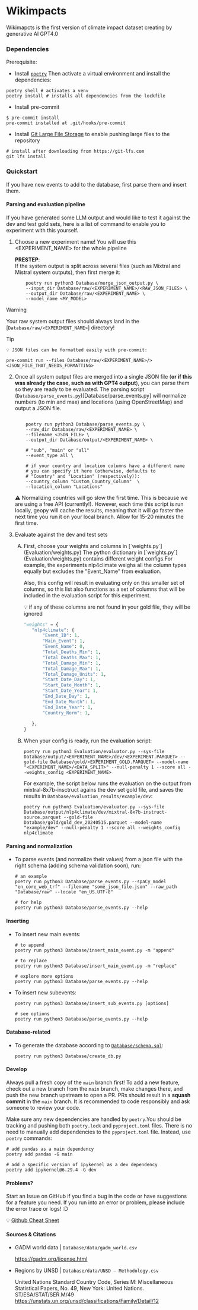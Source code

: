 # Wikimpacts
Wikimapcts is the first version of climate impact dataset creating by generative AI GPT4.0


### Dependencies
Prerequisite:
- Install [`poetry`](https://python-poetry.org/docs/#installation)
Then activate a virtual environment and install the dependencies:

```shell
poetry shell # activates a venv
poetry install # installs all dependencies from the lockfile
```

- Install pre-commit

```shell
$ pre-commit install
pre-commit installed at .git/hooks/pre-commit
```

- Install [Git Large File Storage](https://git-lfs.com/) to enable pushing large files to the repository

```
# install after downloading from https://git-lfs.com
git lfs install
```

### Quickstart

If you have new events to add to the database, first parse them and insert them.

#### Parsing and evaluation pipeline

If you have generated some LLM output and would like to test it against the dev and test gold sets, here is a list of command to enable you to experiment with this yourself.

1. Choose a new experiment name! You will use this <EXPERIMENT_NAME> for the whole pipeline

    **PRESTEP**:  
    If the system output is split across several files (such as Mixtral and Mistral system outputs), then first merge it:

    ```shell
        poetry run python3 Database/merge_json_output.py \
        --input_dir Database/raw/<EXPERIMENT_NAME>/<RAW_JSON_FILES> \
        --output_dir Database/raw/<EXPERIMENT_NAME> \
        --model_name <MY_MODEL>
    ```


> [!WARNING]  
> Your raw system output files should always land in the [`Database/raw/<EXPERIMENT_NAME>`] directory!

> [!TIP]
>     💡 JSON files can be formatted easily with pre-commit:
> 
> ```shell
> pre-commit run --files Database/raw/<EXPERIMENT_NAME>/> <JSON_FILE_THAT_NEEDS_FORMATTING>
> ```

2. Once all system output files are merged into a single JSON file (**or if this was already the case, such as with GPT4 output**), you can parse them so they are ready to be evaluated. 
    The parsing script (`Database/parse_events.py`)[Database/parse_events.py] will normalize numbers (to min and max) and locations (using OpenStreetMap) and output a JSON file. 

    ```shell

        poetry run python3 Database/parse_events.py \
        --raw_dir Database/raw/<EXPERIMENT_NAME> \
        --filename <JSON_FILE> \
        --output_dir Database/output/<EXPERIMENT_NAME> \

        # "sub", "main" or "all"
        --event_type all \

        # if your country and location columns have a different name
        # you can specify it here (otherwise, defaults to 
        # "Country" and "Location" (respectively)):
        --country_column "Custom_Country_Column"  \
        --location_column "Locations" 
    ```

    :warning: Normalizing countries will go slow the first time. This is because we are using a free API (currently!). However, each time this script is run locally, geopy will cache the results, meaning that it will go faster the next time you run it on your local branch. Allow for 15-20 minutes the first time. 


3. Evaluate against the dev and test sets 

    <ol type="A">
    <li>First, choose your weights and columns in [`weights.py`](Evaluation/weights.py)
    The python dictionary in [`weights.py`](Evaluation/weights.py) contains different weight configs.For example, the experiments nlp4climate weighs all the column types equally but excludes the "Event_Name" from evaluation.
    
    Also, this config will result in evaluating only on this smaller set of columns, so this list also functions as a set of columns that will be included in the evaluation script for this experiment.

    💡 if any of these columns are not found in your gold file, they will be ignored

     ```python
    "weights" = {
        "nlp4climate": {
            "Event_ID": 1,
            "Main_Event": 1,
            "Event_Name": 0,
            "Total_Deaths_Min": 1,
            "Total_Deaths_Max": 1,
            "Total_Damage_Min": 1,
            "Total_Damage_Max": 1,
            "Total_Damage_Units": 1,
            "Start_Date_Day": 1,
            "Start_Date_Month": 1,
            "Start_Date_Year": 1,
            "End_Date_Day": 1,
            "End_Date_Month": 1,
            "End_Date_Year": 1,
            "Country_Norm": 1,
            
        },
    }
    ```

    </li>

    <li>When your config is ready, run the evaluation script:

    ```shell
    poetry run python3 Evaluation/evaluator.py --sys-file  Database/output/<EXPERIMENT_NAME>/dev/<EXPERIMENT.PARQUET> --gold-file Database/gold/<EXPERIMENT_GOLD.PARQUET> --model-name "<EXPERIMENT_NAME>/<DATA_SPLIT>" --null-penalty 1 --score all --weights_config <EXPERIMENT_NAME>
    ```
    
    For example, the script below runs the evaluation on the output from mixtral-8x7b-insctruct agains the dev set gold file, and saves the results in `Database/evaluation_results/example/dev`:

    ```shell
    poetry run python3 Evaluation/evaluator.py --sys-file  Database/output/nlp4climate/dev/mixtral-8x7b-instruct-source.parquet --gold-file Database/gold/gold_dev_20240515.parquet --model-name "example/dev" --null-penalty 1 --score all --weights_config nlp4climate

    ```

    </li>

    </ol>

    

    

            

#### Parsing and normalization

- To parse events (and normalize their values) from a json file with the right schema (adding schema validation soon), run:

    ```shell
    # an example
    poetry run python3 Database/parse_events.py --spaCy_model "en_core_web_trf" --filename "some_json_file.json" --raw_path "Database/raw" --locale "en_US.UTF-8"

    # for help
    poetry run python3 Database/parse_events.py --help
    ```

#### Inserting
- To insert new main events:

    ```shell
    # to append
    poetry run python3 Database/insert_main_event.py -m "append"

    # to replace
    poetry run python3 Database/insert_main_event.py -m "replace"

    # explore more options
    poetry run python3 Database/parse_events.py --help
    ```

- To insert new subevents:

    ```shell
    poetry run python3 Database/insert_sub_events.py [options]

    # see options
    poetry run python3 Database/parse_events.py --help
    ```

#### Database-related
- To generate the database according to [`Database/schema.sql`](Database/schema.sql):

    ```shell
    poetry run python3 Database/create_db.py
    ```


#### Develop

Always pull a fresh copy of the `main` branch first! To add a new feature, check out a new branch from the `main` branch, make changes there, and push the new branch upstream to open a PR. PRs should result in a **squash commit** in the `main` branch. It is recommended to code responsibly and ask someone to review your code. 

Make sure any new dependencies are handled by `poetry`.You should be tracking and pushing both `poetry.lock` and `pyproject.toml` files. 
There is no need to manually add dependencies to the `pyproject.toml` file. Instead, use `poetry` commands:

```shell
# add pandas as a main dependency
poetry add pandas -G main 

# add a specific version of ipykernel as a dev dependency
poetry add ipykernel@6.29.4 -G dev
```

#### Problems?

Start an Issue on GitHub if you find a bug in the code or have suggestions for a feature you need. 
If you run into an error or problem, please include the error trace or logs! :D 

💡 [Github Cheat Sheet](https://education.github.com/git-cheat-sheet-education.pdf)

#### Sources & Citations
- GADM world data | `Database/data/gadm_world.csv`

    https://gadm.org/license.html

- Regions by UNSD | `Database/data/UNSD — Methodology.csv`

    United Nations Standard Country Code, Series M: Miscellaneous Statistical Papers, No. 49, New York: United Nations. ST/ESA/STAT/SER.M/49
    https://unstats.un.org/unsd/classifications/Family/Detail/12
